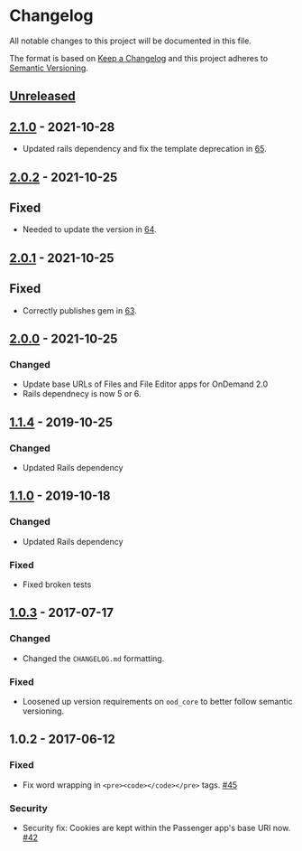 # Changelog

All notable changes to this project will be documented in this file.

The format is based on [Keep a Changelog](http://keepachangelog.com/en/1.0.0/)
and this project adheres to [Semantic Versioning](http://semver.org/spec/v2.0.0.html).

## [Unreleased]
## [2.1.0] - 2021-10-28

- Updated rails dependency and fix the template deprecation in
  [65](https://github.com/OSC/ood_appkit/pull/65).

## [2.0.2] - 2021-10-25

## Fixed
- Needed to update the version in [64](https://github.com/OSC/ood_appkit/pull/64).

## [2.0.1] - 2021-10-25

## Fixed
- Correctly publishes gem in [63](https://github.com/OSC/ood_appkit/pull/63).

## [2.0.0] - 2021-10-25
### Changed
- Update base URLs of Files and File Editor apps for OnDemand 2.0
- Rails dependnecy is now 5 or 6.


## [1.1.4] - 2019-10-25
### Changed
- Updated Rails dependency

## [1.1.0] - 2019-10-18
### Changed
- Updated Rails dependency

### Fixed
- Fixed broken tests

## [1.0.3] - 2017-07-17

### Changed

- Changed the `CHANGELOG.md` formatting.

### Fixed

- Loosened up version requirements on `ood_core` to better follow semantic
  versioning.

## 1.0.2 - 2017-06-12

### Fixed

- Fix word wrapping in `<pre><code></code></pre>` tags.
  [#45](https://github.com/OSC/ood_appkit/pull/45)

### Security

- Security fix: Cookies are kept within the Passenger app's base URI now.
  [#42](https://github.com/OSC/ood_appkit/pull/42)

[Unreleased]: https://github.com/OSC/ood_appkit/compare/v2.1.0...HEAD
[2.1.0]: https://github.com/OSC/ood_appkit/compare/v2.0.2...v2.1.0
[2.0.2]: https://github.com/OSC/ood_appkit/compare/v2.0.1...v2.0.2
[2.0.1]: https://github.com/OSC/ood_appkit/compare/v2.0.0...v2.0.1
[2.0.0]: https://github.com/OSC/ood_appkit/compare/v1.1.4...v2.0.0
[1.1.4]: https://github.com/OSC/ood_appkit/compare/v1.1.3...v1.1.4
[1.1.3]: https://github.com/OSC/ood_appkit/compare/v1.1.2...v1.1.3
[1.1.2]: https://github.com/OSC/ood_appkit/compare/v1.1.1...v1.1.2
[1.1.1]: https://github.com/OSC/ood_appkit/compare/v1.1.0...v1.1.1
[1.1.0]: https://github.com/OSC/ood_appkit/compare/v1.0.3...v1.1.0
[1.0.3]: https://github.com/OSC/ood_appkit/compare/v1.0.2...v1.0.3
